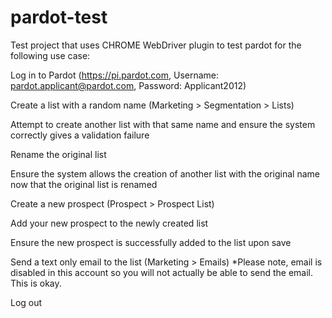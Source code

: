 # pardot-test

Test project that uses CHROME WebDriver plugin to test pardot for the following use case:

Log in to Pardot (https://pi.pardot.com, Username: pardot.applicant@pardot.com, Password: Applicant2012)

Create a list with a random name (Marketing > Segmentation > Lists)

Attempt to create another list with that same name and ensure the system correctly gives a validation failure

Rename the original list

Ensure the system allows the creation of another list with the original name now that the original list is renamed

Create a new prospect (Prospect > Prospect List)

Add your new prospect to the newly created list

Ensure the new prospect is successfully added to the list upon save

Send a text only email to the list (Marketing > Emails)  *Please note, email is disabled in this account so you will not actually be able to send the email.  This is okay.

Log out
